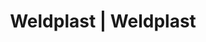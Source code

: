 ---
Filename: "eshop-products-variant43"
Link: "file:/Users/vinayakpatel/Downloads/www.weldplast.cz/eshop_products_compare/add/eshop-products-variant43"
product_name: "null"
product_id: "null"
title: "Weldplast | Weldplast"
product_desc: ""
product_specs: ""
product_downloads: ""
href: ""
p_desc_2: ""
accessories: ""
similar_products: ""
---